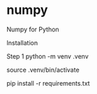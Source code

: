 # numpy
Numpy for Python


Installation

Step 1
python -m venv .venv

source .venv/bin/activate


pip install -r requirements.txt
